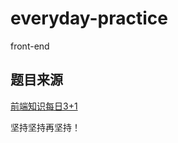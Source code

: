 # everyday-practice
front-end

## 题目来源

[前端知识每日3+1](https://github.com/haizlin/fe-interview)

坚持坚持再坚持！